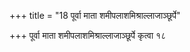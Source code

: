 +++
title = "18 पूर्वा माता शमीपलाशमिश्राल्लाजाञ्छूर्पे"

+++
पूर्वा माता शमीपलाशमिश्राल्लाजाञ्छूर्पे कृत्वा १८